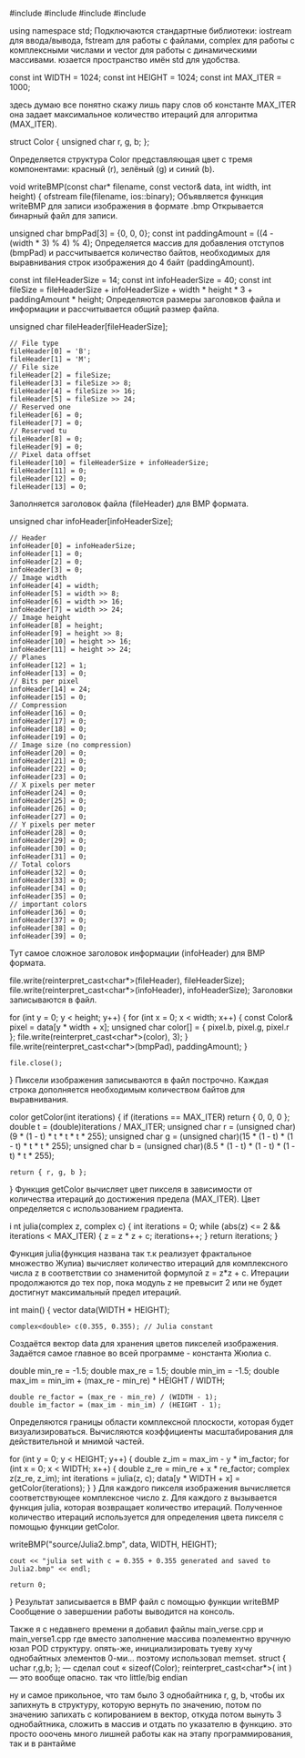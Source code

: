 #include <iostream>
#include <fstream>
#include <complex>
#include <vector>

using namespace std;
Подключаются стандартные библиотеки: 
iostream
 для ввода/вывода, 
fstream 
для работы с файлами, 
complex 
для работы с комплексными числами и 
vector 
для работы с динамическими массивами.
юзается пространство имён std для удобства.


const int WIDTH = 1024;
const int HEIGHT = 1024;
const int MAX_ITER = 1000;

здесь думаю все понятно скажу лишь  пару слов об константе 
MAX_ITER
она задает максимальное количество итераций для алгоритма (MAX_ITER).

struct Color {
    unsigned char r, g, b;
};

Определяется структура 
Color
представляющая цвет с тремя компонентами: красный (r), зелёный (g) и синий (b).

void writeBMP(const char* filename, const vector<Color>& data, int width, int height) {
    ofstream file(filename, ios::binary);
Объявляется функция 
writeBMP 
для записи изображения в формате .bmp
Открывается бинарный файл для записи.
   
 unsigned char bmpPad[3] = {0, 0, 0};
    const int paddingAmount = ((4 - (width * 3) % 4) % 4);
Определяется массив для добавления отступов (bmpPad) и рассчитывается количество байтов, необходимых для выравнивания строк изображения до 4 байт (paddingAmount).

    
const int fileHeaderSize = 14;
    const int infoHeaderSize = 40;
    const int fileSize = fileHeaderSize + infoHeaderSize + width * height * 3 + paddingAmount * height;
Определяются размеры заголовков файла и информации и рассчитывается общий размер файла.

    
unsigned char fileHeader[fileHeaderSize];

    // File type
    fileHeader[0] = 'B';
    fileHeader[1] = 'M';
    // File size
    fileHeader[2] = fileSize;
    fileHeader[3] = fileSize >> 8;
    fileHeader[4] = fileSize >> 16;
    fileHeader[5] = fileSize >> 24;
    // Reserved one
    fileHeader[6] = 0;
    fileHeader[7] = 0;
    // Reserved tu
    fileHeader[8] = 0;
    fileHeader[9] = 0;
    // Pixel data offset
    fileHeader[10] = fileHeaderSize + infoHeaderSize;
    fileHeader[11] = 0;
    fileHeader[12] = 0;
    fileHeader[13] = 0;
Заполняется заголовок файла (fileHeader) для BMP формата.
    
unsigned char infoHeader[infoHeaderSize];

    // Header 
    infoHeader[0] = infoHeaderSize;
    infoHeader[1] = 0;
    infoHeader[2] = 0;
    infoHeader[3] = 0;
    // Image width
    infoHeader[4] = width;
    infoHeader[5] = width >> 8;
    infoHeader[6] = width >> 16;
    infoHeader[7] = width >> 24;
    // Image height
    infoHeader[8] = height;
    infoHeader[9] = height >> 8;
    infoHeader[10] = height >> 16;
    infoHeader[11] = height >> 24;
    // Planes
    infoHeader[12] = 1;
    infoHeader[13] = 0;
    // Bits per pixel
    infoHeader[14] = 24;
    infoHeader[15] = 0;
    // Compression
    infoHeader[16] = 0;
    infoHeader[17] = 0;
    infoHeader[18] = 0;
    infoHeader[19] = 0;
    // Image size (no compression)
    infoHeader[20] = 0;
    infoHeader[21] = 0;
    infoHeader[22] = 0;
    infoHeader[23] = 0;
    // X pixels per meter
    infoHeader[24] = 0;
    infoHeader[25] = 0;
    infoHeader[26] = 0;
    infoHeader[27] = 0;
    // Y pixels per meter
    infoHeader[28] = 0;
    infoHeader[29] = 0;
    infoHeader[30] = 0;
    infoHeader[31] = 0;
    // Total colors
    infoHeader[32] = 0;
    infoHeader[33] = 0;
    infoHeader[34] = 0;
    infoHeader[35] = 0;
    // important colors
    infoHeader[36] = 0;
    infoHeader[37] = 0;
    infoHeader[38] = 0;
    infoHeader[39] = 0;
Тут самое сложное заголовок информации (infoHeader) для BMP формата.
    
file.write(reinterpret_cast<char*>(fileHeader), fileHeaderSize);
    file.write(reinterpret_cast<char*>(infoHeader), infoHeaderSize);
Заголовки записываются в файл.

    
for (int y = 0; y < height; y++) {
        for (int x = 0; x < width; x++) {
            const Color& pixel = data[y * width + x];
            unsigned char color[] = { pixel.b, pixel.g, pixel.r };
            file.write(reinterpret_cast<char*>(color), 3);
        }
        file.write(reinterpret_cast<char*>(bmpPad), paddingAmount);
    }

    file.close();
}
Пиксели изображения записываются в файл построчно. Каждая строка дополняется необходимым количеством байтов для выравнивания.

сolor getColor(int iterations) {
    if (iterations == MAX_ITER) return { 0, 0, 0 }; 
 double t = (double)iterations / MAX_ITER;
    unsigned char r = (unsigned char)(9 * (1 - t) * t * t * t * 255);
    unsigned char g = (unsigned char)(15 * (1 - t) * (1 - t) * t * t * 255);
    unsigned char b = (unsigned char)(8.5 * (1 - t) * (1 - t) * (1 - t) * t * 255);

    return { r, g, b };
}
Функция 
getColor 
вычисляет цвет пикселя в зависимости от количества итераций до достижения предела (MAX_ITER). Цвет определяется с использованием градиента.

i
nt julia(complex<double> z, complex<double> c) {
    int iterations = 0;
    while (abs(z) <= 2 && iterations < MAX_ITER) {
        z = z * z + c;
        iterations++;
    }
    return iterations;
}

Функция julia(функция названа так т.к реализует фрактальное множество Жулиа) вычисляет количество итераций для комплексного числа z в соответствии со знаменитой формулой z = z*z + c. Итерации продолжаются до тех пор, пока модуль z не превысит 2 или не будет достигнут максимальный предел итераций.

int main() {
    vector<Color> data(WIDTH * HEIGHT);

    complex<double> c(0.355, 0.355); // Julia constant
Создаётся вектор data для хранения цветов пикселей изображения.
Задаётся самое главное во всей программе - константа Жюлиа c.

    
double min_re = -1.5;
    double max_re = 1.5;
    double min_im = -1.5;
    double max_im = min_im + (max_re - min_re) * HEIGHT / WIDTH;

    double re_factor = (max_re - min_re) / (WIDTH - 1);
    double im_factor = (max_im - min_im) / (HEIGHT - 1);
Определяются границы области комплексной плоскости, которая будет визуализироваться.
Вычисляются коэффициенты масштабирования для действительной и мнимой частей.

    
for (int y = 0; y < HEIGHT; y++) {
        double z_im = max_im - y * im_factor;
        for (int x = 0; x < WIDTH; x++) {
            double z_re = min_re + x * re_factor;
            complex<double> z(z_re, z_im);
            int iterations = julia(z, c);
            data[y * WIDTH + x] = getColor(iterations);
        }
    }
Для каждого пикселя изображения вычисляется соответствующее комплексное число z.
Для каждого z вызывается функция julia, которая возвращает количество итераций.
Полученное количество итераций используется для определения цвета пикселя с помощью функции getColor.

writeBMP("source/Julia2.bmp", data, WIDTH, HEIGHT);

    cout << "julia set with c = 0.355 + 0.355 generated and saved to Julia2.bmp" << endl;

    return 0;
}
Результат записывается в BMP файл с помощью функции 
writeBMP
Сообщение о завершении работы выводится на консоль.

Также я с недавнего времени я добавил файлы main_verse.cpp и main_verse1.cpp где вместо заполнение массива поэлементно вручную юзал POD структуру. опять-же, инициализировать туеву хучу однобайтных элементов 0-ми... поэтому использовал memset.
struct { uchar r,g,b; }; — сделал cout « sizeof(Color);
reinterpret_cast<char*>( int ) — это вообще опасно. так что little/big endian

ну и самое прикольное, что там было 3 однобайтника r, g, b, чтобы их запихнуть в структуру, которую вернуть по значению, потом по значению запихать с копированием в вектор, откуда потом вынуть 3 однобайтника, сложить в массив и отдать по указателю в функцию. это просто ооочень много лишней работы как на этапу программирования, так и в рантайме